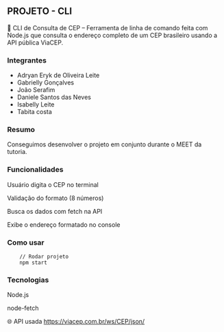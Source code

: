 ## PROJETO - CLI
🔎 CLI de Consulta de CEP – Ferramenta de linha de comando feita com Node.js que consulta o endereço completo de um CEP brasileiro usando a API pública ViaCEP.

### Integrantes

- Adryan Eryk de Oliveira Leite
- Gabrielly Gonçalves
- João Serafim
- Daniele Santos das Neves
- Isabelly Leite
- Tabita costa

### Resumo

Conseguimos desenvolver o projeto em conjunto durante o MEET da tutoria.

### Funcionalidades
Usuário digita o CEP no terminal

Validação do formato (8 números)

Busca os dados com fetch na API

Exibe o endereço formatado no console

### Como usar

```shell
    // Rodar projeto
    npm start
```

### Tecnologias
Node.js

node-fetch

🌐 API usada
https://viacep.com.br/ws/CEP/json/